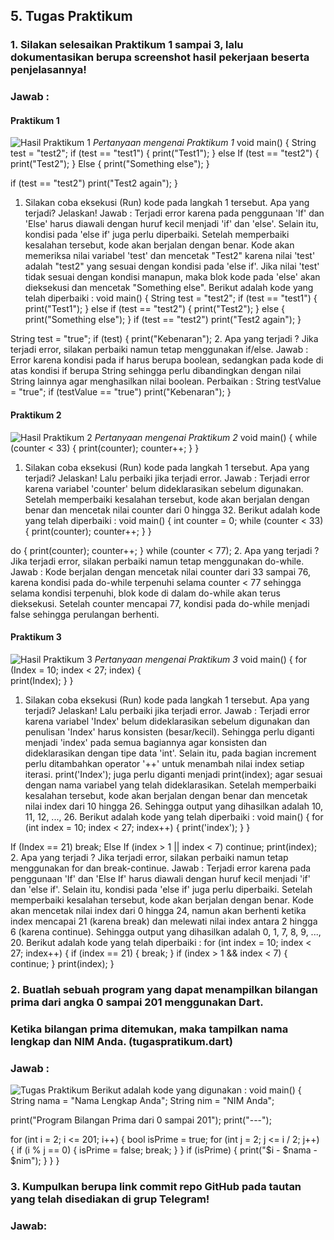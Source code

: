 ## 5. Tugas Praktikum

### 1. Silakan selesaikan Praktikum 1 sampai 3, lalu dokumentasikan berupa screenshot hasil pekerjaan beserta penjelasannya!
### Jawab :
#### Praktikum 1
![Hasil Praktikum 1](img/Praktikum1.JPG)
_Pertanyaan mengenai Praktikum 1_
void main() {
String test = "test2";
if (test == "test1") {
print("Test1");
} else If (test == "test2") {
print("Test2");
} Else {
print("Something else");
}

if (test == "test2") print("Test2 again");
}
1. Silakan coba eksekusi (Run) kode pada langkah 1 tersebut. Apa yang terjadi? Jelaskan!
   Jawab : Terjadi error karena pada penggunaan 'If' dan 'Else' harus diawali dengan huruf kecil menjadi 'if' dan 'else'.
   Selain itu, kondisi pada 'else if' juga perlu diperbaiki. Setelah memperbaiki kesalahan tersebut, kode akan berjalan dengan benar.
   Kode akan memeriksa nilai variabel 'test' dan mencetak "Test2" karena nilai 'test' adalah "test2" yang sesuai dengan kondisi pada 'else if'.
   Jika nilai 'test' tidak sesuai dengan kondisi manapun, maka blok kode pada 'else' akan dieksekusi dan mencetak "Something else".
   Berikut adalah kode yang telah diperbaiki :
void main() {
String test = "test2";
if (test == "test1") {
print("Test1");
} else if (test == "test2") {
print("Test2");
} else {
print("Something else");
}
if (test == "test2") print("Test2 again");
}

String test = "true";
if (test) {
print("Kebenaran");
2. Apa yang terjadi ? Jika terjadi error, silakan perbaiki namun tetap menggunakan if/else.
   Jawab : Error karena kondisi pada if harus berupa boolean, sedangkan pada kode di atas kondisi if berupa String
   sehingga perlu dibandingkan dengan nilai String lainnya agar menghasilkan nilai boolean.
   Perbaikan :
String testValue = "true";
if (testValue == "true") 
print("Kebenaran");
}


#### Praktikum 2
![Hasil Praktikum 2](img/Praktikum2.JPG)
_Pertanyaan mengenai Praktikum 2_
void main() {
while (counter < 33) {
print(counter);
counter++;
}
}
1. Silakan coba eksekusi (Run) kode pada langkah 1 tersebut. Apa yang terjadi? Jelaskan! Lalu perbaiki jika terjadi error.
   Jawab : Terjadi error karena variabel 'counter' belum dideklarasikan sebelum digunakan.
   Setelah memperbaiki kesalahan tersebut, kode akan berjalan dengan benar dan mencetak nilai counter dari 0 hingga 32.
   Berikut adalah kode yang telah diperbaiki :
void main() {
int counter = 0;
while (counter < 33) {
print(counter);
counter++;
}
}

do {
print(counter);
counter++;
} while (counter < 77); 
2. Apa yang terjadi ? Jika terjadi error, silakan perbaiki namun tetap menggunakan do-while.
   Jawab : Kode berjalan dengan mencetak nilai counter dari 33 sampai 76, karena kondisi pada do-while terpenuhi selama counter < 77
   sehingga selama kondisi terpenuhi, blok kode di dalam do-while akan terus dieksekusi.
   Setelah counter mencapai 77, kondisi pada do-while menjadi false sehingga perulangan berhenti.


#### Praktikum 3
![Hasil Praktikum 3](img/Praktikum3.JPG)
_Pertanyaan mengenai Praktikum 3_
void main() {
for (Index = 10; index < 27; index) {  
 print(Index);
}
}
1. Silakan coba eksekusi (Run) kode pada langkah 1 tersebut. Apa yang terjadi? Jelaskan! Lalu perbaiki jika terjadi error.
   Jawab : Terjadi error karena variabel 'Index' belum dideklarasikan sebelum digunakan dan penulisan 'Index' harus konsisten (besar/kecil).
   Sehingga perlu diganti menjadi 'index' pada semua bagiannya agar konsisten dan dideklarasikan dengan tipe data 'int'.
   Selain itu, pada bagian increment perlu ditambahkan operator '++' untuk menambah nilai index setiap iterasi.
   print('Index'); juga perlu diganti menjadi print(index); agar sesuai dengan nama variabel yang telah dideklarasikan.
   Setelah memperbaiki kesalahan tersebut, kode akan berjalan dengan benar dan mencetak nilai index dari 10 hingga 26.
   Sehingga output yang dihasilkan adalah 10, 11, 12, ..., 26.
   Berikut adalah kode yang telah diperbaiki :
   void main() {
   for (int index = 10; index < 27; index++) {
   print('index');
   }
   }

If (Index == 21) break;
Else If (index > 1 || index < 7) continue;
print(index); 
2. Apa yang terjadi ? Jika terjadi error, silakan perbaiki namun tetap menggunakan for dan break-continue.
   Jawab : Terjadi error karena pada penggunaan 'If' dan 'Else If' harus diawali dengan huruf kecil
   menjadi 'if' dan 'else if'. Selain itu, kondisi pada 'else if' juga perlu diperbaiki.
   Setelah memperbaiki kesalahan tersebut, kode akan berjalan dengan benar. Kode akan mencetak nilai index dari 0 hingga 24,
   namun akan berhenti ketika index mencapai 21 (karena break) dan melewati nilai index antara 2 hingga 6 (karena continue).
   Sehingga output yang dihasilkan adalah 0, 1, 7, 8, 9, ..., 20.
   Berikut adalah kode yang telah diperbaiki :
for (int index = 10; index < 27; index++) {
if (index == 21) {
break;
}
if (index > 1 && index < 7) {
continue;
}
print(index);
}


### 2. Buatlah sebuah program yang dapat menampilkan bilangan prima dari angka 0 sampai 201 menggunakan Dart.
### Ketika bilangan prima ditemukan, maka tampilkan nama lengkap dan NIM Anda. (tugaspratikum.dart)
### Jawab :
![Tugas Praktikum](img/TugasPraktikum.JPG)
Berikut adalah kode yang digunakan :
void main() {
String nama = "Nama Lengkap Anda";
String nim = "NIM Anda";

print("Program Bilangan Prima dari 0 sampai 201");
print("---");

for (int i = 2; i <= 201; i++) {
bool isPrime = true;
for (int j = 2; j <= i / 2; j++) {
if (i % j == 0) {
isPrime = false;
break;
}
}
if (isPrime) {
print("$i - $nama - $nim");
}
}
}


### 3. Kumpulkan berupa link commit repo GitHub pada tautan yang telah disediakan di grup Telegram!
### Jawab: 